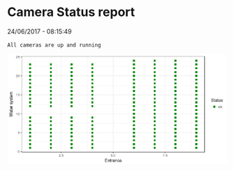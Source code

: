 Camera Status report
================
24/06/2017 - 08:15:49

    All cameras are up and running

![](camreport_files/figure-markdown_github/unnamed-chunk-2-1.png)
